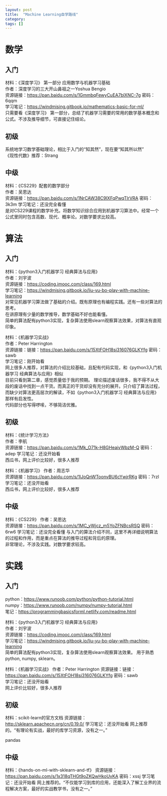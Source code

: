 ```yaml
---
layout: post
title:  "Machine Learning自学路线"
category: 
tags: []
---
```


# 数学

## 入门

材料：《深度学习》 第一部分 应用数学与机器学习基础  
作者：深度学习的三大开山鼻祖之一Yoshua Bengio  
资源链接：https://pan.baidu.com/s/1GmmbqFewyCuEA7blXNC-7g 密码：6qqm  
学习笔记：https://windmising.gitbook.io/mathematics-basic-for-ml/  
只需要看《深度学习》 第一部分，总结了机器学习需要的常用的数学基本概念和公式。不涉及推导细节，可直接记住结论。  

<!-- more -->

## 初级

系统地学习数学基础理论，相比于入门的“知其然”，现在要“知其所以然”  
《现性代数》推荐：Strang

## 中级

材料：《CS229》配套的数学部分  
作者：吴恩达  
资源链接：https://pan.baidu.com/s/1NrCAW38C9lXFqPwqTlrVRA 密码：3k3m
学习笔记：还没完全看懂  
是对CS229课程的数学补充。将数学知识综合应用到机器学习算法中。经常一个公式里同时包含高数、现代、概率论。对数学要求比较高。

# 算法

## 入门

材料：《python3入门机器学习 经典算法与应用》   
作者：刘宇波    
资源链接：https://coding.imooc.com/class/169.html   
学习笔记：https://windmising.gitbook.io/liu-yu-bo-play-with-machine-learning   
对常见机器学习算法做了基础的介绍。既有原理也有编程实践。还有一些对算法的思考。  
在讲原理有少量的数学推导，数学基础不好也能看懂。  
简单的算法配有python3实现，复杂算法使用slearn观察算法效果，对算法有直观印象。  

材料：《机器学习实战》  
作者：Peter Harrington  
资源链接：链接：https://pan.baidu.com/s/15XtFOH18si316076GLKYfg 密码：sawb   
学习笔记：刚开始看   
网上很多人推荐，对算法的介绍比较基础，且配有代码实现，和《python3入门机器学习 经典算法与应用》相似  
目前只看到第二章，感觉质量低于我的预期。  理论描述废话很多，我不得不从大段的废话中找到一点干货。而真正的干货却没有充分的展开。只介绍了算法过程，而缺少对算法更高层次的解读，不如《python3入门机器学习 经典算法与应用》那样有启发性。  
代码部分也写得啰嗦，不够简洁优雅。  

## 初级

材料：《统计学习方法》  
作者：李航  
资源链接：https://pan.baidu.com/s/1Mk_O71k-H8GHeaivWbzM-Q 密码：adep
学习笔记：还没开始看  
西瓜书，网上评价比较好，很多人推荐 

材料：《机器学习》
作者：周志华  
资源链接：https://pan.baidu.com/s/1lJoQnWToonvBU6cYwjrRKg 密码：7rzl
学习笔记：还没开始看  
西瓜书，网上评价比较好，很多人推荐 

## 中级

材料：《CS229》
作者：吴恩达  
资源链接：https://pan.baidu.com/s/1MC_yWjcz_m5YoZFNBcsRSQ 密码：6rw6
学习笔记：还没完全看懂
与入门的算法介绍不同，这里不再详细说明算法的过程和作用，而是重点在算法的推导过程和背后的原理。  
非常理论，不涉及实践。对数学要求较高。

# 实践

## 入门

python：https://www.runoob.com/python/python-tutorial.html  
numpy：https://www.runoob.com/numpy/numpy-tutorial.html  
笔记：https://programmingbasicsforml.netlify.com/readme.html

材料：《python3入门机器学习 经典算法与应用》  
作者：刘宇波   
资源链接：https://coding.imooc.com/class/169.html  
学习笔记：https://windmising.gitbook.io/liu-yu-bo-play-with-machine-learning  
简单的算法配有python3实现，复杂算法使用slearn观察算法效果。
用于熟悉python, numpy, sklearn。

材料：《机器学习实战》
作者：Peter Harrington
资源链接：链接：https://pan.baidu.com/s/15XtFOH18si316076GLKYfg 密码：sawb  
学习笔记：还没开始看  
网上评价比较好，很多人推荐  

## 初级

材料：scikit-learn的官方文档
资源链接：http://sklearn.apachecn.org/cn/0.19.0/
学习笔记：还没开始看
网上推荐的。“有理论有实战，最好的库学习资源，没有之一。”

pandas

## 中级

材料：《hands-on-ml-with-sklearn-and-tf》
资源链接：https://pan.baidu.com/s/1x318qTHGt9oZKQwHkoUvKA 密码：xssj
学习笔记：还没开始看
网上推荐的。“不仅能学习到库的应用，还能深入了解工业界的流程解决方案，最好的实战教学书，没有之一。”